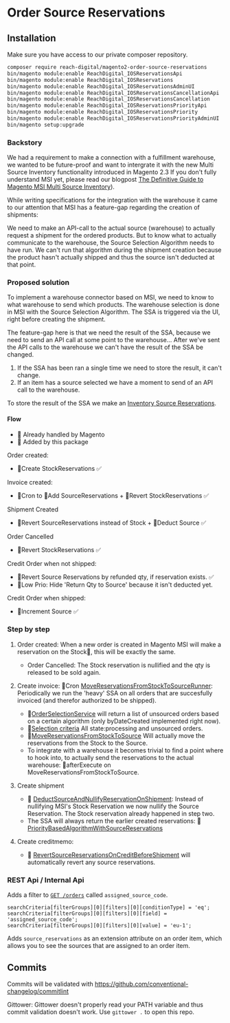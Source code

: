 # Order Source Reservations

## Installation

Make sure you have access to our private composer repository.

```bash
composer require reach-digital/magento2-order-source-reservations
bin/magento module:enable ReachDigital_IOSReservationsApi
bin/magento module:enable ReachDigital_IOSReservations
bin/magento module:enable ReachDigital_IOSReservationsAdminUI
bin/magento module:enable ReachDigital_IOSReservationsCancellationApi
bin/magento module:enable ReachDigital_IOSReservationsCancellation
bin/magento module:enable ReachDigital_IOSReservationsPriorityApi
bin/magento module:enable ReachDigital_IOSReservationsPriority
bin/magento module:enable ReachDigital_IOSReservationsPriorityAdminUI
bin/magento setup:upgrade
```

### Backstory

We had a requirement to make a connection with a fulfillment warehouse, we
wanted to be future-proof and want to intergrate it with the new Multi Source
Inventory functionality introduced in Magento 2.3 If you don't fully understand
MSI yet, please read our blogpost
[The Definitive Guide to Magento MSI Multi Source Inventory](https://www.reachdigital.nl/en/blog/magento-msi-multi-source-inventory-features)).

While writing specifications for the integration with the warehouse it came to
our attention that MSI has a feature-gap regarding the creation of shipments:

We need to make an API-call to the actual source (warehouse) to actually request
a shipment for the ordered products. But to know what to actually communicate to
the warehouse, the Source Selection Algorithm needs to have run. We can't run
that algorithm during the shipment creation because the product hasn't actually
shipped and thus the source isn't deducted at that point.

### Proposed solution

To implement a warehouse connector based on MSI, we need to know to what
warehouse to send which products. The warehouse selection is done in MSI with
the Source Selection Algorithm. The SSA is triggered via the UI, right before
creating the shipment.

The feature-gap here is that we need the result of the SSA, because we need to
send an API call at some point to the warehouse... After we've sent the API
calls to the warehouse we can't have the result of the SSA be changed.

1. If the SSA has been ran a single time we need to store the result, it can't
   change.
2. If an item has a source selected we have a moment to send of an API call to
   the warehouse.

To store the result of the SSA we make an
[Inventory Source Reservations](https://github.com/ho-nl/magento2-ReachDigital_InventorySourceReservations).

#### Flow

- 🔸 Already handled by Magento
- 🔹 Added by this package

Order created:

- 🔸Create StockReservations ✅

Invoice created:

- 🔹Cron to 🔹Add SourceReservations + 🔹Revert StockReservations ✅

Shipment Created

- 🔹Revert SourceReservations instead of Stock + 🔸Deduct Source ✅

Order Cancelled

- 🔸Revert StockReservations ✅

Credit Order when not shipped:

- 🔹Revert Source Reservations by refunded qty, if reservation exists. ✅
- 🔹Low Prio: Hide 'Return Qty to Source' because it isn't deducted yet.

Credit Order when shipped:

- 🔸Increment Source ✅

### Step by step

1. Order created: When a new order is created in Magento MSI will make a
   reservation on the Stock🔸, this will be exactly the same.

   - Order Cancelled: The Stock reservation is nullified and the qty is released
     to be sold again.

2. Create invoice: 🔹Cron
   [MoveReservationsFromStockToSourceRunner](https://github.com/ho-nl/magento2-ReachDigital_InventoryOrderSourceReservations/blob/master/IOSReservations/Model/MoveReservationsFromStockToSourceRunner.php#L65-L78):
   Periodically we run the 'heavy' SSA on all orders that are succesfully
   invoiced (and therefor authorized to be shipped).

   - 🔹[OrderSelectionService](https://github.com/ho-nl/magento2-ReachDigital_InventoryOrderSourceReservations/blob/master/IOSReservationsPriorityApi/Api/OrderSelectionServiceInterface.php)
     will return a list of unsourced orders based on a certain algorithm (only
     byDateCreated implemented right now).
   - 🔹[Selection criteria](https://github.com/ho-nl/magento2-ReachDigital_InventoryOrderSourceReservations/blob/master/IOSReservationsPriority/Model/Algorithms/ByDateCreatedAlgorithm.php#L63-L65)
     All state:processing and unsourced orders.
   - 🔹[MoveReservationsFromStockToSource](https://github.com/ho-nl/magento2-ReachDigital_InventoryOrderSourceReservations/blob/master/IOSReservations/Model/MoveReservationsFromStockToSource.php)
     Will actually move the reservations from the Stock to the Source.
   - To integrate with a warehouse it becomes trivial to find a point where to
     hook into, to actually send the reservations to the actual warehouse:
     🔹afterExecute on MoveReservationsFromStockToSource.

3. Create shipment

   - 🔹
     [DeductSourceAndNullifyReservationOnShipment](https://github.com/ho-nl/magento2-ReachDigital_InventoryOrderSourceReservations/blob/master/IOSReservations/Plugin/MagentoInventoryShipping/DeductSourceAndNullifyReservationOnShipment.php#L103-L130):
     Instead of nullifying MSI's Stock Reservation we now nullify the Source
     Reservation. The Stock reservation already happened in step two.
   - The SSA will always return the earlier created reservations: 🔹
     [PriorityBasedAlgorithmWithSourceReservations](https://github.com/ho-nl/magento2-ReachDigital_InventoryOrderSourceReservations/blob/master/IOSReservations/Plugin/InventorySourceSelection/PriorityBasedAlgorithmWithSourceReservations.php#L101-L103)

4. Create creditmemo:
   - 🔹
     [RevertSourceReservationsOnCreditBeforeShipment](https://github.com/ho-nl/magento2-ReachDigital_InventoryOrderSourceReservations/blob/master/IOSReservations/Plugin/MagentoInventorySales/RevertSourceReservationsOnCreditBeforeShipment.php)
     will automatically revert any source reservations.

### REST Api / Internal Api

Adds a filter to
[`GET /orders`](https://devdocs.magento.com/redoc/2.3/admin-rest-api.html#tag/orders)
called `assigned_source_code`.

```
searchCriteria[filterGroups][0][filters][0][conditionType] = 'eq';
searchCriteria[filterGroups][0][filters][0][field] = 'assigned_source_code';
searchCriteria[filterGroups][0][filters][0][value] = 'eu-1';
```

Adds `source_reservations` as an extension attribute on an order item, which
allows you to see the sources that are assigned to an order item.

## Commits

Commits will be validated with
https://github.com/conventional-changelog/commitlint

Gittower: Gittower doesn't properly read your PATH variable and thus commit
validation doesn't work. Use `gittower .` to open this repo.
